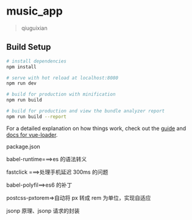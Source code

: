 <!--
 * @Descripttion:
 * @Author: qiuguixian
 * @Date: 2021-02-01 11:59:25
 * @LastEditors: qiuguixian
 * @LastEditTime: 2021-02-03 10:50:34
-->

# music_app

> qiuguixian

## Build Setup

```bash
# install dependencies
npm install

# serve with hot reload at localhost:8080
npm run dev

# build for production with minification
npm run build

# build for production and view the bundle analyzer report
npm run build --report
```

For a detailed explanation on how things work, check out the [guide](http://vuejs-templates.github.io/webpack/) and [docs for vue-loader](http://vuejs.github.io/vue-loader).

package.json

babel-runtime===>es 的语法转义

fastclick ===>处理手机延迟 300ms 的问题

babel-polyfil==>es6 的补丁

postcss-pxtorem=>自动将 px 转成 rem 为单位，实现自适应

jsonp 原理、jsonp 请求的封装
